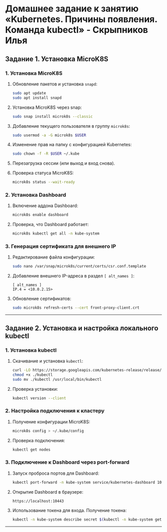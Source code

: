 # Домашнее задание к занятию «Kubernetes. Причины появления. Команда kubectl» - Скрыпников Илья

## Задание 1. Установка MicroK8S

### 1. Установка MicroK8S
1. Обновление пакетов и установка `snapd`:
   ```bash
   sudo apt update
   sudo apt install snapd
   ```

2. Установка MicroK8S через snap:
   ```bash
   sudo snap install microk8s --classic
   ```

3. Добавление текущего пользователя в группу `microk8s`:
   ```bash
   sudo usermod -a -G microk8s $USER
   ```

4. Изменение прав на папку с конфигурацией Kubernetes:
   ```bash
   sudo chown -f -R $USER ~/.kube
   ```

5. Перезагрузка сессии (или выход и вход снова).

6. Проверка статуса MicroK8S:
   ```bash
   microk8s status --wait-ready
   ```

### 2. Установка Dashboard
1. Включение аддона Dashboard:
   ```bash
   microk8s enable dashboard
   ```

2. Проверка, что Dashboard работает:
   ```bash
   microk8s kubectl get all -n kube-system
   ```

### 3. Генерация сертификата для внешнего IP
1. Редактирование файла конфигурации:
   ```bash
   sudo nano /var/snap/microk8s/current/certs/csr.conf.template
   ```

2. Добавление внешнего IP-адреса в раздел `[ alt_names ]`:
   ```
   [ alt_names ]
   IP.4 = <10.0.2.15>
   ```

3. Обновление сертификатов:
   ```bash
   sudo microk8s refresh-certs --cert front-proxy-client.crt
   ```

---

## Задание 2. Установка и настройка локального kubectl

### 1. Установка kubectl
1. Скачивание и установка `kubectl`:
   ```bash
   curl -LO https://storage.googleapis.com/kubernetes-release/release/$(curl -s https://storage.googleapis.com/kubernetes-release/release/stable.txt)/bin/linux/amd64/kubectl
   chmod +x ./kubectl
   sudo mv ./kubectl /usr/local/bin/kubectl
   ```

2. Проверка установки:
   ```bash
   kubectl version --client
   ```

### 2. Настройка подключения к кластеру
1. Получение конфигурации MicroK8S:
   ```bash
   microk8s config > ~/.kube/config
   ```

2. Проверка подключения:
   ```bash
   kubectl get nodes
   ```

### 3. Подключение к Dashboard через port-forward
1. Запуск проброса портов для Dashboard:
   ```bash
   kubectl port-forward -n kube-system service/kubernetes-dashboard 10443:443
   ```

2. Открытие Dashboard в браузере:
   ```
   https://localhost:10443
   ```

3. Использование токена для входа. Получение токена:
   ```bash
   kubectl -n kube-system describe secret $(kubectl -n kube-system get secret | grep default-token | awk '{print $1}')
   ```

---


